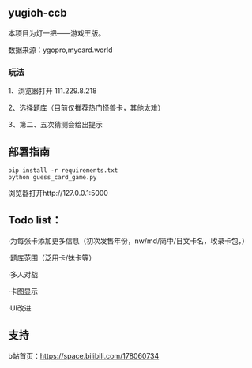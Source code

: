 ## yugioh-ccb

本项目为灯一把——游戏王版。

数据来源：ygopro,mycard.world

### 玩法

1、浏览器打开 111.229.8.218

2、选择题库（目前仅推荐热门怪兽卡，其他太难）

3、第二、五次猜测会给出提示


## 部署指南

   ```
   pip install -r requirements.txt
   python guess_card_game.py 
   ```

浏览器打开http://127.0.0.1:5000

## Todo list：

·为每张卡添加更多信息（初次发售年份，nw/md/简中/日文卡名，收录卡包，）

·题库范围（泛用卡/妹卡等）

·多人对战

·卡图显示

·UI改进

## 支持

b站首页：https://space.bilibili.com/178060734



